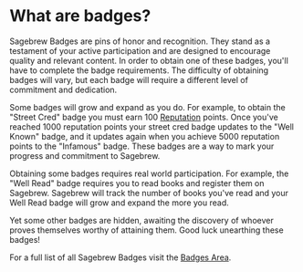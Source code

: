 # What are badges? #
Sagebrew Badges are pins of honor and recognition. They stand as a testament of 
your active participation and are designed to encourage quality and relevant 
content. In order to obtain one of these badges, you'll have to complete the 
badge requirements. The difficulty of obtaining badges will vary, but each 
badge will require a different level of commitment and dedication.

Some badges will grow and expand as you do. For example, to obtain the 
"Street Cred" badge you must earn 100 [Reputation][2] points. Once you've reached 
1000 reputation points your street cred badge updates to the "Well Known" 
badge, and it updates again when you achieve 5000 reputation points to the 
"Infamous" badge. These badges are a way to mark your progress and commitment 
to Sagebrew. 

Obtaining some badges requires real world participation. For example, the 
"Well Read" badge requires you to read books and register them on Sagebrew. 
Sagebrew will track the number of books you've read and your Well Read badge 
will grow and expand the more you read. 

Yet some other badges are hidden, awaiting the discovery of whoever proves 
themselves worthy of attaining them. Good luck unearthing these badges! 

For a full list of all Sagebrew Badges visit the [Badges Area][1]. 

<!-- TODO Fix links -->
[1]: badges_area
[2]: /help/reputation/
